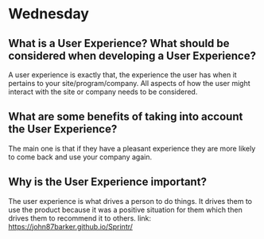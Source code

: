 # Wednesday

## What is a User Experience? What should be considered when developing a User Experience?
A user experience is exactly that, the experience the user has when it pertains to your site/program/company. All aspects of how the user might interact with the site or company needs to be considered. 
## What are some benefits of taking into account the User Experience?
The main one is that if they have a pleasant experience they are more likely to come back and use your company again. 
## Why is the User Experience important?
The user experience is what drives a person to do things. It drives them to use the product because it was a positive situation for them which then drives them to recommend it to others. 
link: https://john87barker.github.io/Sprintr/